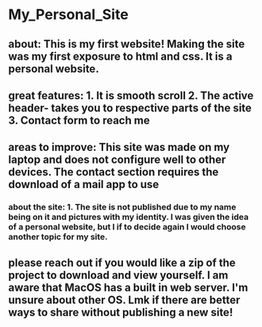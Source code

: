 # My_Personal_Site 
## about: This is my first website! Making the site was my first exposure to html and css. It is a personal website.

## great features: 1. It is smooth scroll 2. The active header- takes you to respective parts of the site  3. Contact form to reach me

## areas to improve: This site was made on my laptop and does not configure well to other devices. The contact section requires the download of a mail app to use


### about the site: 1. The site is not published due to my name being on it and pictures with my identity. I was given the idea of a personal website, but I if to decide again I would choose another topic for my site. 

## please reach out if you would like a zip of the project to download and view yourself. I am aware that MacOS has a built in web server. I'm unsure about other OS. Lmk if there are better ways to share without publishing a new site!



